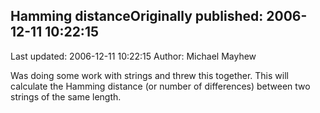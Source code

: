 ## Hamming distanceOriginally published: 2006-12-11 10:22:15 
Last updated: 2006-12-11 10:22:15 
Author: Michael Mayhew 
 
Was doing some work with strings and threw this together. This will calculate the Hamming distance (or number of differences) between two strings of the same length.